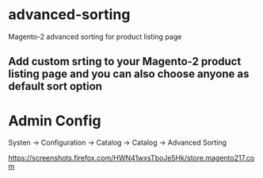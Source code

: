 # advanced-sorting
Magento-2 advanced sorting for product listing page

<h2>Add custom srting to your Magento-2 product listing page and you can also choose anyone as default sort option</h2>

# Admin Config

Systen -> Configuration -> Catalog -> Catalog -> Advanced Sorting

https://screenshots.firefox.com/HWN41wxsTboJe5Hk/store.magento217.com
